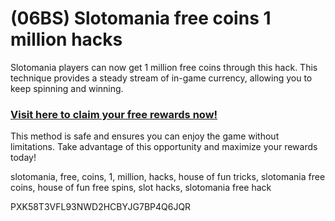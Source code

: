 # (06BS) Slotomania free coins 1 million hacks

Slotomania players can now get 1 million free coins through this hack. This technique provides a steady stream of in-game currency, allowing you to keep spinning and winning.  

### [Visit here to claim your free rewards now!](https://gamehunters.win/slotomania)  

This method is safe and ensures you can enjoy the game without limitations. Take advantage of this opportunity and maximize your rewards today!  

slotomania, free, coins, 1, million, hacks, house of fun tricks, slotomania free coins, house of fun free spins, slot hacks, slotomania free hack  

PXK58T3VFL93NWD2HCBYJG7BP4Q6JQR  
